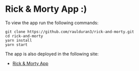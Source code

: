 # Rick & Morty App :)
To view the app run the following commands:
```
git clone https://github.com/raulduran3/rick-and-morty.git
cd rick-and-morty
yarn install
yarn start
```

The app is also deployed in the following site:
- [Rick & Morty App](https://rick-and-morty-app-raul.netlify.app)